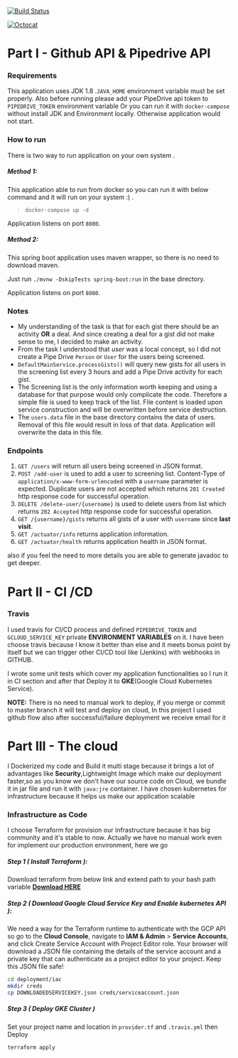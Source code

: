 [![Build Status](https://travis-ci.org/javad-hajiani/Pipedrive.svg?branch=master)](https://travis-ci.org/javad-hajiani/Pipedrive)

[![Octocat](https://github.githubassets.com/images/icons/emoji/octocat.png)](./somelink)

# Part I - Github API & Pipedrive API

### Requirements
This application uses JDK 1.8 .`JAVA_HOME` environment variable must be set properly.
Also before running please add your PipeDrive api token to `PIPEDRIVE_TOKEN` environment variable Or you can run it with `docker-compose` without install JDK and Environment locally. Otherwise application would not start.

### How to run
There is two way to run application on your own system . 

##### Method 1:
This application able to run from docker so you can run it with below command and it will run on your system :) .

 > `docker-compose up -d`

Application listens on port `8080`.


##### Method 2:

This spring boot application uses maven wrapper, so there is no need to download maven.

Just run `./mvnw -DskipTests spring-boot:run` in the base directory.

Application listens on port `8080`.

### Notes
* My understanding of the task is that for each gist there should be an activity **OR** a deal. And since creating a deal for a gist did not make sense to me, I decided to make an activity.
* From the task I understood that _user_ was a local concept, so I did not create a Pipe Drive `Person` or `User` for the users being screened.
* `DefaultMainService.processGists()` will query new gists for all users in the screening list every 3 hours and add a Pipe Drive activity for each gist.
* The Screening list is the only information worth keeping and using a database for that purpose would only complicate the code. Therefore a simple file is used to keep track of the list. File content is loaded upon service construction and will be overwritten before service destruction. 
* The `users.data` file in the base directory contains the data of users. Removal of this file would result in loss of that data. Application will overwrite the data in this file.

### Endpoints 
1. `GET /users` will return all users being screened in JSON format.
2. `POST /add-user` is used to add a user to screening list. Content-Type of `application/x-www-form-urlencoded` with a `username` parameter is expected.
Duplicate users are not accepted which returns `201 Created` http response code for successful operation.
3. `DELETE /delete-user/{username}` is used to delete users from list  which returns `202 Accepted` http response code for successful operation.
4. `GET /{username}/gists` returns all gists of a user with `username` since **last visit**.
5. `GET /actuator/info` returns application information.
6. `GET /actuator/health` returns application health in JSON format.

also if you feel the need to more details you are able to generate javadoc to get deeper.

# Part II - CI /CD

### Travis
I used travis for CI/CD process and defined `PIPEDRIVE_TOKEN` and `GCLOUD_SERVICE_KEY` 
private **ENVIRONMENT VARIABLES** on it. I have been choose travis because I know it better than else and it meets bonus point by itself but we can trigger other CI/CD tool like (Jenkins) with webhooks in GITHUB.

I wrote some unit tests which cover my application functionalities so I run it in CI section and after that Deploy it to **GKE**(Google Cloud Kubernetes Service).

**NOTE:** There is no need to manual work to deploy, if you merge or commit to master branch it will test and deploy on cloud, In this project I used github flow also after successful/failure deployment we receive email for it

# Part III - The cloud

I Dockerized my code and Build it multi stage because it brings a lot of advantages like **Security**,Lightweight Image which make our deployment faster,so as you know we don't have our source code on Cloud, we bundle it in jar file and run it with `java:jre` container.
I have chosen kubernetes for infrastructure because it helps us make our application scalable 

### Infrastructure as Code
I choose Terraform for provision our infrastructure because it has big community and it's stable to now.
Actually we have no manual work even for implement our production environment, here we go
##### Step 1 ( Install Terraform ):
Download terraform from below link and extend path to your bash path variable
<a href="https://www.terraform.io/downloads.html">**Download HERE**</a>

##### Step 2 ( Download Google Cloud Service Key and Enable kubernetes API ):
We need a way for the Terraform runtime to authenticate with the GCP API so go to the 
**Cloud Console**, navigate to **IAM & Admin** > **Service Accounts**, and click Create Service Account with Project Editor role. 
Your browser will download a JSON file containing the details of the service account and a private key that can authenticate as a project editor to your project. 
Keep this JSON file safe! 
```bash
cd deployment/iac
mkdir creds
cp DOWNLOADEDSERVICEKEY.json creds/serviceaccount.json
```
##### Step 3 ( Deploy GKE Cluster )
Set your project name and location in `provider.tf` and `.travis.yml` then Deploy
```bash
terraform apply
```
